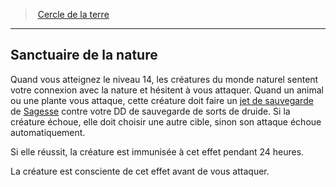 ﻿> [Cercle de la terre](hd_druid_earth.md)

---

## Sanctuaire de la nature

Quand vous atteignez le niveau 14, les créatures du monde naturel sentent votre connexion avec la nature et hésitent à vous attaquer. Quand un animal ou une plante vous attaque, cette créature doit faire un [jet de sauvegarde](hd_abilities_jets_de_sauvegarde.md) de [Sagesse](hd_abilities_wisdom.md) contre votre DD de sauvegarde de sorts de druide. Si la créature échoue, elle doit choisir une autre cible, sinon son attaque échoue automatiquement.

Si elle réussit, la créature est immunisée à cet effet pendant 24 heures.

La créature est consciente de cet effet avant de vous attaquer.

